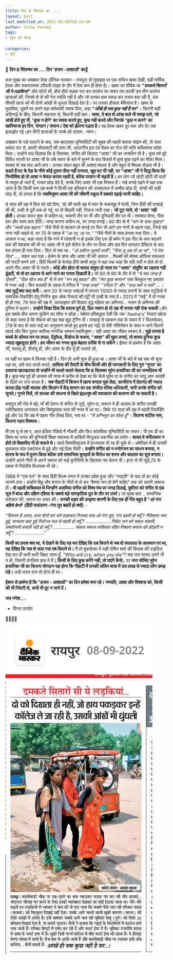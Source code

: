 ```yaml
---
title: दिन 8 सिंतम्बर का ....
layout: post
last_modified_at: 2022-09-09T10:14:00
author: Vinay Pandey
tags:
- शुक्र की फिक्र

categories:
- दीर्घ
---
```

🙏 **दिन 8 सिंतम्बर का ....**
**दिन 'हजार -आशाओं' का**🙏

कल सुबह का अखबार देखा (दैनिक भास्कर - रायपुर) तो मुखपृष्ठ पर एक सचित्र खबर देखी, बड़ी मार्मिक, प्रेरक और सकारात्मक (पीपली लाइव के दौर में ऐसा कम ही होता है)। खबर का शीर्षक था ***"दमकते सितारों सी ये लड़कियां"*** और फोटो थी, हौले हौले सड़क पार कर कालेज का सफर तय करती उन तीन कालेज छात्राओं की, जिनमे से दो की नेत्र ज्योति नही है और जो उनका हाथ पकड़ कर रास्ता बता रही है, उस तीसरी छात्रा को भी दोनों आंखों से धुंधला दिखाई देता है। पर उनका हौसला बेमिसाल है। खबर के मुताबिक, पूछने पर उनने बड़ा मर्मस्पर्शी जवाब दिया, कहा ***"आँखें ही सब कुछ नहीं हैं सर"***। कितनी बड़ी कठिनाई के बीच, कितनी सहजता से, कितनी बड़ी बात। **काश, ये बात वो आंख वाले भी समझ पाते, जो आंखें होते हुए भी, 'कुछ न होने' का स्यापा करते हुए, कुछ नही करते और जिनके 'कुछ न करने' का खामियाजा हर दिन, संगठन / समाज / देश को झेलना पड़ता है।** यह प्रेरक खबर दूर तक और देर तक झकझोर गई।इन तीनों छात्राओं के जज्बे को सलाम.. नमन।

अखबार के पन्ने पलटने के बाद, जब व्हाट्सएप यूनिवर्सिटी की सुबह की पहली क्लास जॉइन की, तो सात समंदर पार से, हमारी सोसायटी की लता जी, आदरणीय इरा पंत मैडम का रोज की भांति कवितामय संदेश मिला। उन्होंने याद दिलाया कि 8 सितम्बर, संगीत की सितारा "आशा" जी का जन्मदिन भी है। कुछ वर्ष पूर्व विविध भारती पर आशा जी के लंबे सफर के बारे में सुनने के बाद किश्तों में कुछ कुछ पढ़ने का मौका मिला। बरबस वो सब याद आने लगा। उनका सफर बहुत सी आशाएं बांधता है और बहुत से मिथक तोड़ता भी है। **कहते हैं वट के पेड़ के नीचे कोई दूसरा पौधा नही पनपता, खुद वट भी नही, पर "आशा" जी ने सिद्ध किया कि जिजीविषा हो तो आशा न केवल कायम रहती है, बल्कि परवान भी चढ़ती है।** हम लोग जो छोटी छोटी सी बातों से मायूस हो जाते हैं, रास्ता छोड़ देते है, उनके लिए आशा जी एक मिसाल हैं।  गाहे बगाहे पढ़ने में यहां तक आता है कि किसी कम उम्र बच्चे ने किसी एक इम्तिहान की असफलता में उम्मीद छोड़ दी, सांसों की लड़ी तोड़ दी, तो लगता है कि **पद्मविभूषण आशा जी की जीवनी स्कूल में सबको पढ़ाई जानी चाहिए।**

9 साल की उम्र में पिता को खो दिया, 16 की बाली उम्र में प्यार के चक्रव्यूह में फंसी, जिन दीदी की परछाई सी थीं, उन्ही से दूरी तक हो गई, पर वो बिखरी नहीं, रियाज जारी रखा। **जो टूट जाये, वो 'आशा' नही होती।**
उनका सफर शुरू से कठिन था, रूमानी तौर पर भी और दुनियावी तौर पर भी। शमशाद बेगम, गीता दत्त और स्वयं लता दीदी। जगह बनाना कठिन था, पर जगह बनाई।  60 दौर के में *"मांग के साथ तुम्हारा"* और *"साथी हाथ बढ़ाना* " जैसे गीतों से पहचान तो बनाई पर फिर भी आगे उन गानों से बढ़ना पड़ा, जिन्हें बड़े गाना नही चाहते थे. पर 70 के दशक में *"आ जा, आ जा.."* "जैसे गीतों के साथ हंगामा मचा दिया। ये आसान न था, कहा जाता है कि गाने में परेशानी न हो इसके लिए एस डी बर्मन ने इस गीत के स्वर बदलने तक की पेशकश की थी पर आशा जी ने इसे चैलेंज के तौर पर लिया और दस दिन लगातार प्रैक्टिस के बाद बस हंगामा ही मचा दिया। फिर तो क्या था.. *"ओ हसीना जुल्फों वाली",* *"पिया तू अब तो आ जा"*, *"ये मेरा दिल"* .... सफर चल पड़ा। हेलेन के डांस और आशा जी की आवाज .. फिल्मों की बॉक्स ऑफिस सफलता की गारंटी बनने लगे। हिंदी फिल्मों के बेजोड़ हीरो शम्मी कपूर ने यहां तक कहा कि यदि रफी न होते तो वो अपने गीत आशा जी से गवाते। **कोई और होता तो शायद संतुष्ट हो जाता पर "आशा" संतुष्टि का ठहराव नही ढूंढती, वो तो हर ठहराव से आगे जाने का रास्ता दिखाती है।** सो 80 से 90 के दौर में वो *"ये क्या जगह है दोस्तों"*, *"दिल चीज क्या है"* से ले कर *"मन क्यूं बहका"* और *"मेरा कुछ सामान"* तक बिल्कुल नए अवतार में नजर आईं। फिर शताब्दी के दशक में रंगीला में *"तन्हा तन्हा"* *"रंगीला रे"* और *"राधा क्यों न जले"*....। **क्या भूलूँ क्या याद करूँ**। आज 20 से ज्यादा भाषाओं में लगभग 11000 से ज्यादा तरानों के साथ स्टूडियो में सवार्धिक रिकॉर्डिंग हेतु गिनीज बुक ऑफ रिकार्ड की एंट्री भी उन्ही के नाम है। 2013 में "माई" में तो गजब ही हो गया, 79 साल की उम्र में, अल्जाइमर की शिकार वृद्ध महिला का अभिनय... गायन से अभिनय की दुनिया मे छलांग। **उन्होने दिखा दिया कि प्रयास पूर्ण हो, दिल जवान हो तो उम्र भी रास्ता नही रोक सकती**।और इस सबके बीच अपना कुकिंग का शौक न छोड़ा। पेशेवर प्रतिबद्धता ऐसी कि जब 'Aasha's' रेस्तरां खोला तो कहा जाता है कि शेफ़स को छह माह खुद ट्रेनिंग दी। परछाई से पहचान तक के सफर में 7 फिल्मफेयर, (79 के बाद वो लता ताई का अनुसरण करते हुए इससे हट गईं) दो ग्रेमी नॉमिनेशन के साथ न जाने कितने एवार्ड और फिर दूसरा सर्वोच्च नागरिक सम्मान पद्मविभूषण। यही आशा का जीवंत स्वरूप है। **मुझे लगता है बच्चो के कोमल मन पर एप्पल, ऐंड्रॉयड, विंडोज के बजाय, "आशा" की मुहर लगाएं, तो शायद दुनिया कुछ ज्यादा खूबसूरत होगी। हम जीवन का नगमा कुछ बेहतर तरीके से गा सकेंगे।** ईश्वर से प्रार्थना है कि आशा जी, शतायु हों, दीर्घायु हों, और आशा के दीप यूँ ही जलाते रहें,

पर यहीं पर खत्म ये किस्सा नही है। दिन तो अभी शुरू ही हुआ था। आशा जी के बारे में यह सब जो सुना पढ़ा था, उसे याद करते करते, **आफिस की तैयारी के बीच किसी और ही जानकारी के लिए गुरु 'गूगल' का दरवाजा खटखटाया तो उन्होंने भी चलते चलते चेताया कि 8 सितम्बर भूपेन हजारिका जी का जन्मदिवस भी है।** कुछ माह पूर्व ही आसाम की यात्रा में करीब से देखा था कि कैसे भूपेन दा के संगीत का जादू आम आदमी के दिलों पर राज करता है। **जब गौहाटी में किचन में खाना बनाता युवा शेफ़, काजीरंगा में देवानंद की नकल करता प्रौढ़ गाड़ी चालक और शिलांग में केंद्र शासन का एक संजीदा वरिष्ठ अधिकारी, सभी उनके संगीत को सुनते / गुनते मिलें, तो साधक की साधना से खिले इंद्रधनुष की व्यापकता की कल्पना की जा सकती है।**

बम्हपुत्र की गोद मे बढ़े, माँ की प्रेरणा से संगीत से जुड़े, भूपेन दा, बचपन मे ही आसाम के संगीत पारखी ज्योतिप्रसाद अगरवाल और बिष्णुप्रसाद राभा की नजर में आ गए। सिर्फ 10 साल की उम्र में पहली रिकॉर्डिंग हुई और 14 कि उम्र में पहला गीत लिख दिया, भाव था -  *"मैं अग्नियुग का शोला हूँ"*। **कितना सटीक भाव, कितना गहरा विश्वास**। 

बी एच यू से एम ए, आल इंडिया रेडियो में नौकरी और फिर कोलंबिया यूनिवर्सिटी का सफर। पी एच डी का विषय था भारत की बुनियादी शिक्षा व्यवस्था में आडियो विजुअल तकनीक का प्रयोग। **शायद वे संगीतकार न होते तो शिक्षाविद भी हो सकते थे।** पहले विश्वविद्यालय में प्राध्यापक तो रह ही चुके थे। अमेरिका में ही उनकी मुलाकात पॉल राबर्टसन से हुई और नई दिशा मिली। **उन्होंने संगीत को न मनोरंजन का साधन बनाया, न शास्त्र के रूप में पूजन किया बल्कि उसे सामाजिक बुराइयों के विरोध का शस्त्र और बदलाव का सूत्र बनाया।** उन्होंने अपने गीतों से अपने समाज को कई कुरीतियों के खिलाफ  नव चेतना दी। इप्टा से भी जुड़े,70 के दशक में निर्दलीय विधायक भी रहे। 

1986 में "एक पल" के साथ हिंदी फ़िल्म जगत में उनका प्रवेश हुआ और "रुदाली" के बाद तो हर कोई जानने लगा। उन्होंने बिहू और बागान के गीतों से ले कर 'वैष्णव जन तो तेणें कहिए" तक को अपनी आवाज दी। **वो पहली शख्सियत थे जिन्होंने असमिया संगीत को विश्व मंच पर जगह दिलाई, पूर्वोत्तर को संगीत से एक सूत्र में बांधा और दक्षिण एशिया के सबसे बड़े सांस्कृतिक दूत के तौर पर उभरे।** पर मुख्य बात ..  सामाजिक सरोकार की, समाज पर असर की। **उनकी तड़प की उत्कृष्ट बानगी के लिए एक ही गीत बहुत है *"ओ गंगा बहिचे केनो’* (हिंदी रूपांतरण -गंगा तुम बहती हो क्यों)** -

*"विस्तार है अपार, प्रजा दोनों पार*
*करे हाहाकार निःशब्द सदा*
*ओ गंगा तुम, गंगा बहती हो क्यूँ ?*
*नैतिकता नष्ट हुई,*
*मानवता भ्रष्ट हुई*
*निर्लज्ज भाव से बहती हो क्यूँ ?* 
......…..........
*निर्बल जन को सबल-संग्रामी,* 
*समग्रोगामी बनाती नहीं हो क्यूँ ?*
................
*सकल समाज व्यक्तित्व रहित*
*निष्प्राण समाज को छोड़ती न क्यूँ ?*
.....…..............."

**किसी का प्रभाव क्या था, ये देखने के लिए यह मत देखिए कि तब कितने थे जब वो सफलता के आसमान पर था, यह देखिए कि जब वो चला गया तब कितने थे।** मैं तो बुकशेल्फ में रखी रोबिन शर्मा की किताब की टाइटिल देख कर ही कभी कभी सिहर जाता हूँ,  *"Who will cry, when you die"*?  क्या पता शायद उतने भी न हों, जितनी उंगलियां हाथ मे  हैं ( **किसी के लिए कुछ करेंगे नही, तो पाएंगे कैसे**), पर **जरा सोचिए भूपेन हजारिका जी का कितना योगदान रहा होगा कि गौहाटी में उनकी अंतिम यात्रा में दस लाख से ज्यादा लोग उमड़ पड़े।** उन्हें भारत रत्न तो होना ही था।

**ईश्वर से प्रार्थना है कि "हजार - आशाओं" का दिन हमेशा बना रहे। गणपति, आशा और विश्वास को, किसी की भी जिंदगी से, कभी भी दूर न जाने दें।**

**जय गणेश....** 

- विनय पाण्डेय

🙏🌷🌷🙏


![IMG-20220909-WA0000.jpg](/images/IMG-20220909-WA0000.jpg)


